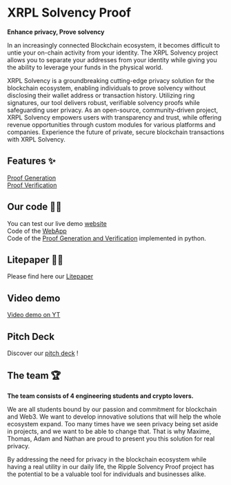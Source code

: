 # **XRPL Solvency Proof**

**Enhance privacy, Prove solvency**

In an increasingly connected Blockchain ecosystem, it becomes difficult to untie your on-chain activity from your identity. The XRPL Solvency project allows you to separate your addresses from your identity while giving you the ability to leverage your funds in the physical world.  
  
XRPL Solvency is a groundbreaking cutting-edge privacy solution for the blockchain ecosystem, enabling individuals to prove solvency without disclosing their wallet address or transaction history. Utilizing ring signatures, our tool delivers robust, verifiable solvency proofs while safeguarding user privacy. As an open-source, community-driven project, XRPL Solvency empowers users with transparency and trust, while offering revenue opportunities through custom modules for various platforms and companies. Experience the future of private, secure blockchain transactions with XRPL Solvency.  


## **Features** ✨

[Proof Generation](https://web-app-wfog.vercel.app/generateproof)  
[Proof Verification](https://web-app-wfog.vercel.app/verifyproof)

## **Our code** 👨‍💻

You can test our live demo [website](https://web-app-wfog.vercel.app/)  
Code of the [WebApp](https://github.com/XRPL-Solvency/webApp)  
Code of the [Proof Generation and Verification](https://github.com/XRPL-Solvency/localExecutables) implemented in python.

## **Litepaper** 👨‍💼 

Please find here our [Litepaper](https://github.com/XRPL-Solvency/.github/blob/main/litepaper.pdf)  

## **Video demo**

[Video demo on YT](https://youtu.be/YvYjXSexVzo)  

## **Pitch Deck**

Discover our [pitch deck](https://github.com/XRPL-Solvency/.github/blob/main/XRPLSolvency_pitch_deck.pdf) ! 

## **The team** 🏆

**The team consists of 4 engineering students and crypto lovers.**

We are all students bound by our passion and commitment for blockchain and Web3. We want to develop innovative solutions that will help the whole ecosystem expand. Too many times have we seen privacy being set aside in projects, and we want to be able to change that. That is why Maxime, Thomas, Adam and Nathan are proud to present you this solution for real privacy.

By addressing the need for privacy in the blockchain ecosystem while having a real utility in our daily life, the Ripple Solvency Proof project has the potential to be a valuable tool for individuals and businesses alike.
